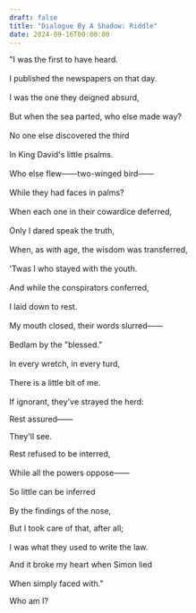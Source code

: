 ```yaml
---
draft: false
title: "Dialogue By A Shadow: Riddle"
date: 2024-09-16T00:00:00
---
```

"I was the first to have heard. <br>  
I published the newspapers on that day. <br>  
I was the one they deigned absurd, <br>  
But when the sea parted, who else made way? <br>  
No one else discovered the third <br>  
In King David's little psalms. <br>  
Who else flew——two-winged bird—— <br>  
While they had faces in palms? <br>  
When each one in their cowardice deferred, <br>  
Only I dared speak the truth, <br>  
When, as with age, the wisdom was transferred, <br>  
'Twas I who stayed with the youth. <br>  
And while the conspirators conferred, <br>  
I laid down to rest. <br>  
My mouth closed, their words slurred—— <br>  
Bedlam by the "blessed." <br>  
In every wretch, in every turd, <br>  
There is a little bit of me. <br>  
If ignorant, they've strayed the herd: <br> 
 
Rest assured—— <br>  

They'll see. 

Rest refused to be interred, <br>  
While all the powers oppose—— <br>  
So little can be inferred <br>  
By the findings of the nose, <br>  

But I took care of that, after all; <br>  
I was what they used to write the law.

And it broke my heart when Simon lied <br>  
When simply faced with."

Who am I? 

 
